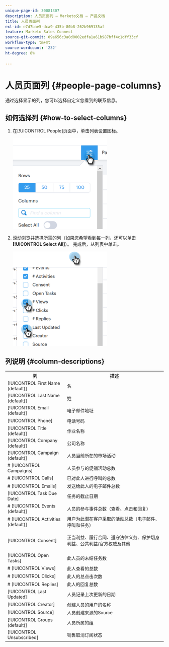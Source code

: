 ```yaml
---
unique-page-id: 30081307
description: 人员页面列 — Marketo文档 — 产品文档
title: 人员页面列
exl-id: e7d7bae5-dca9-435b-80b8-262b969135af
feature: Marketo Sales Connect
source-git-commit: 09a656c3a0d0002edfa1a61b987bff4c1dff33cf
workflow-type: tm+mt
source-wordcount: '232'
ht-degree: 8%

---
```


# 人员页面列 {#people-page-columns}

通过选择显示的列，您可以选择自定义您看到的联系信息。

## 如何选择列 {#how-to-select-columns}

1. 在[!UICONTROL People]页面中，单击列表设置图标。

   ![](assets/one-5.png)

1. 滚动浏览并选择所需的列（如果您希望看到每一列，还可以单击&#x200B;**[!UICONTROL Select All]**）。 完成后，从列表中单击。

   ![](assets/two-4.png)

## 列说明 {#column-descriptions}

<table>
 <colgroup>
  <col>
  <col>
 </colgroup>
 <tbody>
  <tr>
   <th>列</th>
   <th>描述</th>
  </tr>
  <tr>
   <td>[!UICONTROL First Name (default)]</td>
   <td>名</td>
  </tr>
  <tr>
   <td>[!UICONTROL Last Name (default)]</td>
   <td>姓</td>
  </tr>
  <tr>
   <td colspan="1">[!UICONTROL Email (default)]</td>
   <td colspan="1">电子邮件地址</td>
  </tr>
  <tr>
   <td colspan="1">[!UICONTROL Phone]</td>
   <td colspan="1">电话号码</td>
  </tr>
  <tr>
   <td colspan="1">[!UICONTROL Title (default)]</td>
   <td colspan="1">作业名称</td>
  </tr>
  <tr>
   <td>[!UICONTROL Company (default)]</td>
   <td>公司名称</td>
  </tr>
  <tr>
   <td>[!UICONTROL Campaign (default)]</td>
   <td>人员当前所在的市场活动</td>
  </tr>
  <tr>
   <td># [!UICONTROL Campaigns]</td>
   <td>人员参与的促销活动总数</td>
  </tr>
  <tr>
   <td># [!UICONTROL Calls]</td>
   <td>已对此人进行呼叫的总数</td>
  </tr>
  <tr>
   <td># [!UICONTROL Emails]</td>
   <td>发送给此人的电子邮件总数</td>
  </tr>
  <tr>
   <td>[!UICONTROL Task Due Date]</td>
   <td>任务的截止日期</td>
  </tr>
  <tr>
   <td># [!UICONTROL Events (default)]</td>
   <td>人员的参与事件总数（查看、点击和回复）</td>
  </tr>
  <tr>
   <td># [!UICONTROL Activities (default)]</td>
   <td>用户为此潜在客户采取的活动总数（电子邮件、呼叫和任务）</td>
  </tr>
  <tr>
   <td>[!UICONTROL Consent]</td>
   <td><p>正当利益、履行合同、遵守法律义务、保护切身利益、公共利益/官方权威及其他</p></td>
  </tr>
  <tr>
   <td>[!UICONTROL Open Tasks]</td>
   <td>此人员的未结任务数</td>
  </tr>
  <tr>
   <td># [!UICONTROL Views]</td>
   <td>此人查看的总数</td>
  </tr>
  <tr>
   <td># [!UICONTROL Clicks]</td>
   <td>此人的总点击次数</td>
  </tr>
  <tr>
   <td># [!UICONTROL Replies]</td>
   <td>此人的回复总数</td>
  </tr>
  <tr>
   <td>[!UICONTROL Last Updated]</td>
   <td>人员记录上次更新的日期</td>
  </tr>
  <tr>
   <td>[!UICONTROL Creator]</td>
   <td>创建人员的用户的名称</td>
  </tr>
  <tr>
   <td>[!UICONTROL Source]</td>
   <td>人员创建来源的Source</td>
  </tr>
  <tr>
   <td>[!UICONTROL Groups (default)]</td>
   <td>人员所属的组</td>
  </tr>
  <tr>
   <td colspan="1">[!UICONTROL Unsubscribed]</td>
   <td colspan="1">销售取消订阅状态</td>
  </tr>
 </tbody>
</table>
